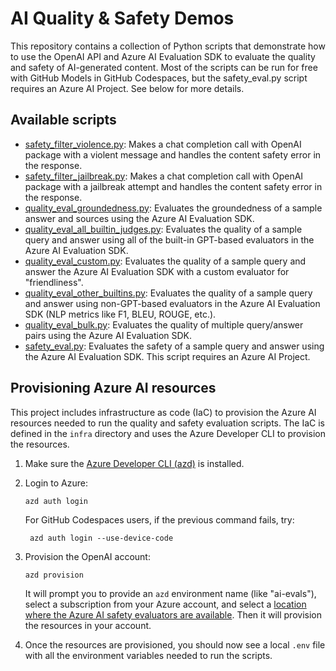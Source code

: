 # AI Quality & Safety Demos

This repository contains a collection of Python scripts that demonstrate how to use the OpenAI API and Azure AI Evaluation SDK to evaluate the quality and safety of AI-generated content. Most of the scripts can be run for free with GitHub Models in GitHub Codespaces, but the safety_eval.py script requires an Azure AI Project. See below for more details.

## Available scripts

* [safety_filter_violence.py](samples/safety_filter_violence.py): Makes a chat completion call with OpenAI package with a violent message and handles the content safety error in the response.
* [safety_filter_jailbreak.py](samples/safety_filter_jailbreak.py): Makes a chat completion call with OpenAI package with a jailbreak attempt and handles the content safety error in the response.
* [quality_eval_groundedness.py](samples/quality_eval_groundedness.py): Evaluates the groundedness of a sample answer and sources using the Azure AI Evaluation SDK.
* [quality_eval_all_builtin_judges.py](samples/quality_eval_all_builtin_judges.py): Evaluates the quality of a sample query and answer using all of the built-in GPT-based evaluators in the Azure AI Evaluation SDK.
* [quality_eval_custom.py](samples/quality_eval_custom.py): Evaluates the quality of a sample query and answer the Azure AI Evaluation SDK with a custom evaluator for "friendliness".
* [quality_eval_other_builtins.py](samples/quality_eval_other_builtins.py): Evaluates the quality of a sample query and answer using non-GPT-based evaluators in the Azure AI Evaluation SDK (NLP metrics like F1, BLEU, ROUGE, etc.).
* [quality_eval_bulk.py](samples/quality_eval_bulk.py): Evaluates the quality of multiple query/answer pairs using the Azure AI Evaluation SDK.
* [safety_eval.py](samples/safety_eval.py): Evaluates the safety of a sample query and answer using the Azure AI Evaluation SDK. This script requires an Azure AI Project.

## Provisioning Azure AI resources

This project includes infrastructure as code (IaC) to provision the Azure AI resources needed to run the quality and safety evaluation scripts. The IaC is defined in the `infra` directory and uses the Azure Developer CLI to provision the resources. 

1. Make sure the [Azure Developer CLI (azd)](https://aka.ms/install-azd) is installed.

2. Login to Azure:

    ```shell
    azd auth login
    ```

    For GitHub Codespaces users, if the previous command fails, try:

   ```shell
    azd auth login --use-device-code
    ```

3. Provision the OpenAI account:

    ```shell
    azd provision
    ```

    It will prompt you to provide an `azd` environment name (like "ai-evals"), select a subscription from your Azure account, and select a [location where the Azure AI safety evaluators are available](https://learn.microsoft.com/azure/ai-foundry/how-to/develop/evaluate-sdk#region-support). Then it will provision the resources in your account.

4. Once the resources are provisioned, you should now see a local `.env` file with all the environment variables needed to run the scripts.